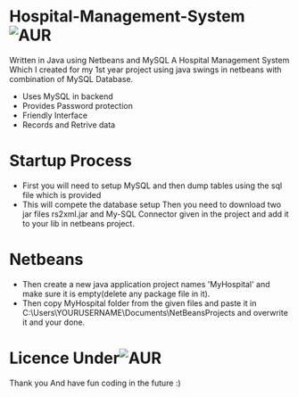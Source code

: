 # Hospital-Management-System ![AUR](https://img.shields.io/badge/BUILT%20WITH-Netbeans-blue.svg)
Written in Java using Netbeans and MySQL
A Hospital Management System Which I created for my 1st year project using java swings in netbeans with combination of MySQL Database.

* Uses MySQL in backend
* Provides Password protection
* Friendly Interface
* Records and Retrive data
# Startup Process
* First you will need to setup MySQL and then dump tables using the sql file which is provided
* This will compete the database setup
Then you need to download two jar files rs2xml.jar and My-SQL Connector given in the project and add it to your lib in netbeans project.
# Netbeans
* Then create a new java application project names 'MyHospital' and make sure it is empty(delete any package file in it).
* Then copy MyHospital folder from the given files and paste it in C:\Users\YOURUSERNAME\Documents\NetBeansProjects and overwrite it and your done.
# Licence Under![AUR](https://img.shields.io/badge/License-GNU-blue.svg)
Thank you And have fun coding in the future :)
